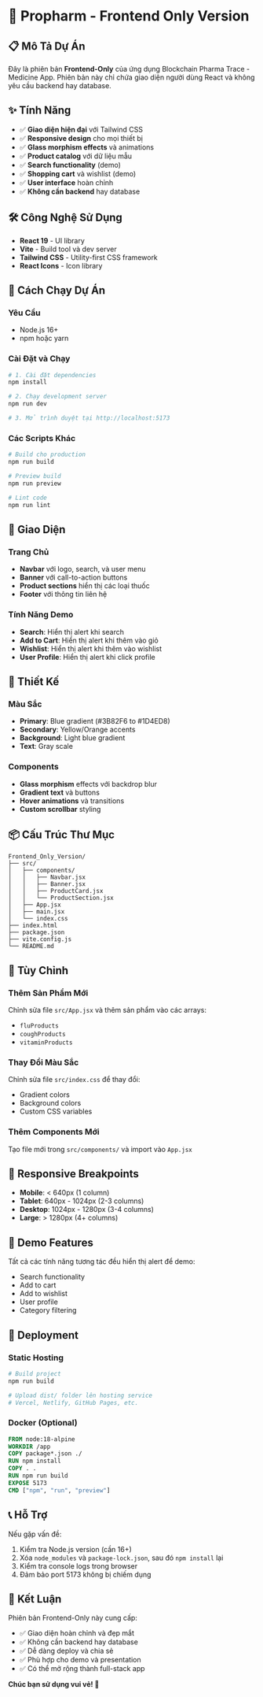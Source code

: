 # 🚀 Propharm - Frontend Only Version

## 📋 Mô Tả Dự Án

Đây là phiên bản **Frontend-Only** của ứng dụng Blockchain Pharma Trace - Medicine App. Phiên bản này chỉ chứa giao diện người dùng React và không yêu cầu backend hay database.

## ✨ Tính Năng

- ✅ **Giao diện hiện đại** với Tailwind CSS
- ✅ **Responsive design** cho mọi thiết bị
- ✅ **Glass morphism effects** và animations
- ✅ **Product catalog** với dữ liệu mẫu
- ✅ **Search functionality** (demo)
- ✅ **Shopping cart** và wishlist (demo)
- ✅ **User interface** hoàn chỉnh
- ✅ **Không cần backend** hay database

## 🛠️ Công Nghệ Sử Dụng

- **React 19** - UI library
- **Vite** - Build tool và dev server
- **Tailwind CSS** - Utility-first CSS framework
- **React Icons** - Icon library

## 🚀 Cách Chạy Dự Án

### Yêu Cầu
- Node.js 16+
- npm hoặc yarn

### Cài Đặt và Chạy

```bash
# 1. Cài đặt dependencies
npm install

# 2. Chạy development server
npm run dev

# 3. Mở trình duyệt tại http://localhost:5173
```

### Các Scripts Khác

```bash
# Build cho production
npm run build

# Preview build
npm run preview

# Lint code
npm run lint
```

## 📱 Giao Diện

### Trang Chủ
- **Navbar** với logo, search, và user menu
- **Banner** với call-to-action buttons
- **Product sections** hiển thị các loại thuốc
- **Footer** với thông tin liên hệ

### Tính Năng Demo
- **Search**: Hiển thị alert khi search
- **Add to Cart**: Hiển thị alert khi thêm vào giỏ
- **Wishlist**: Hiển thị alert khi thêm vào wishlist
- **User Profile**: Hiển thị alert khi click profile

## 🎨 Thiết Kế

### Màu Sắc
- **Primary**: Blue gradient (#3B82F6 to #1D4ED8)
- **Secondary**: Yellow/Orange accents
- **Background**: Light blue gradient
- **Text**: Gray scale

### Components
- **Glass morphism** effects với backdrop blur
- **Gradient text** và buttons
- **Hover animations** và transitions
- **Custom scrollbar** styling

## 📦 Cấu Trúc Thư Mục

```
Frontend_Only_Version/
├── src/
│   ├── components/
│   │   ├── Navbar.jsx
│   │   ├── Banner.jsx
│   │   ├── ProductCard.jsx
│   │   └── ProductSection.jsx
│   ├── App.jsx
│   ├── main.jsx
│   └── index.css
├── index.html
├── package.json
├── vite.config.js
└── README.md
```

## 🔧 Tùy Chỉnh

### Thêm Sản Phẩm Mới
Chỉnh sửa file `src/App.jsx` và thêm sản phẩm vào các arrays:
- `fluProducts`
- `coughProducts` 
- `vitaminProducts`

### Thay Đổi Màu Sắc
Chỉnh sửa file `src/index.css` để thay đổi:
- Gradient colors
- Background colors
- Custom CSS variables

### Thêm Components Mới
Tạo file mới trong `src/components/` và import vào `App.jsx`

## 📱 Responsive Breakpoints

- **Mobile**: < 640px (1 column)
- **Tablet**: 640px - 1024px (2-3 columns)
- **Desktop**: 1024px - 1280px (3-4 columns)
- **Large**: > 1280px (4+ columns)

## 🎯 Demo Features

Tất cả các tính năng tương tác đều hiển thị alert để demo:
- Search functionality
- Add to cart
- Add to wishlist
- User profile
- Category filtering

## 🚀 Deployment

### Static Hosting
```bash
# Build project
npm run build

# Upload dist/ folder lên hosting service
# Vercel, Netlify, GitHub Pages, etc.
```

### Docker (Optional)
```dockerfile
FROM node:18-alpine
WORKDIR /app
COPY package*.json ./
RUN npm install
COPY . .
RUN npm run build
EXPOSE 5173
CMD ["npm", "run", "preview"]
```

## 📞 Hỗ Trợ

Nếu gặp vấn đề:
1. Kiểm tra Node.js version (cần 16+)
2. Xóa `node_modules` và `package-lock.json`, sau đó `npm install` lại
3. Kiểm tra console logs trong browser
4. Đảm bảo port 5173 không bị chiếm dụng

## 🎉 Kết Luận

Phiên bản Frontend-Only này cung cấp:
- ✅ Giao diện hoàn chỉnh và đẹp mắt
- ✅ Không cần backend hay database
- ✅ Dễ dàng deploy và chia sẻ
- ✅ Phù hợp cho demo và presentation
- ✅ Có thể mở rộng thành full-stack app

**Chúc bạn sử dụng vui vẻ! 🎉**

